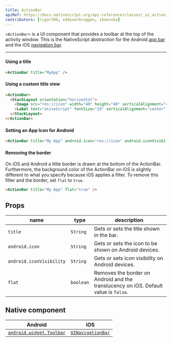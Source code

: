 ```yaml
---
title: ActionBar
apiRef: https://docs.nativescript.org/api-reference/classes/_ui_action_bar_.actionbar
contributors: [rigor789, eddyverbruggen, ikoevska]
---
```


`<ActionBar>` is a UI component that provides a toolbar at the top of the activity window. This is the NativeScript abstraction for the Android [app bar](https://developer.android.com/training/appbar/) and the iOS [navigation bar](https://developer.apple.com/design/human-interface-guidelines/ios/bars/navigation-bars/).

---

#### Using a title

```html
<ActionBar title="MyApp" />
```

#### Using a custom title view

```html
<ActionBar>
  <StackLayout orientation="horizontal">
    <Image src="res://icon" width="40" height="40" verticalAlignment="center" />
    <Label text="ativeScript" fontSize="24" verticalAlignment="center" />
  </StackLayout>
</ActionBar>
```

#### Setting an App Icon for Android

```html
<ActionBar title="My App" android.icon="res://icon" android.iconVisibility="always" />
```

#### Removing the border
On iOS and Android a little border is drawn at the bottom of the ActionBar.
Furthermore, the background color of the ActionBar on iOS is slightly different to what you specify
because iOS applies a filter. To remove this filter and the border, set `flat` to `true`.

```html
<ActionBar title="My App" flat="true" />
```

## Props

| name | type | description |
|------|------|-------------|
| `title` | `String` | Gets or sets the title shown in the bar.
| `android.icon` | `String` | Gets or sets the icon to be shown on Android devices.
| `android.iconVisibility` | `String` | Gets or sets icon visibility on Android devices.
| `flat` | `boolean` | Removes the border on Android and the translucency on iOS. Default value is `false`.

## Native component

| Android | iOS |
|---------|-----|
| [`android.widget.Toolbar`](https://developer.android.com/reference/android/widget/Toolbar.html)	| [`UINavigationBar`](https://developer.apple.com/documentation/uikit/uinavigationbar)